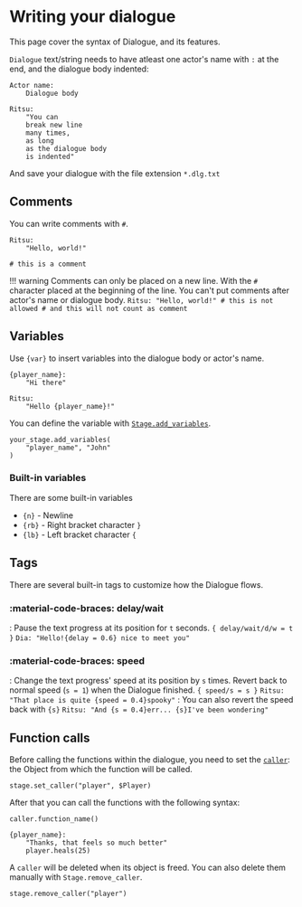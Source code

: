 # Writing your dialogue

This page cover the syntax of Dialogue, and its features.

`Dialogue` text/string needs to have atleast one actor's name with `:` at the end, and the dialogue body indented:
```
Actor name:
    Dialogue body
```

```
Ritsu:
    "You can
    break new line
    many times,
    as long
    as the dialogue body
    is indented"
```
And save your dialogue with the file extension `*.dlg.txt`

## Comments

You can write comments with `#`.
```
Ritsu:
    "Hello, world!"

# this is a comment
```

!!! warning
    Comments can only be placed on a new line. With the `#` character placed at the beginning of the line. You can't put comments after actor's name or dialogue body.
    ```
    Ritsu:
        "Hello, world!" # this is not allowed
        # and this will not count as comment
    ```

## Variables

Use `{var}` to insert variables into the dialogue body or actor's name.

```
{player_name}:
    "Hi there"

Ritsu:
    "Hello {player_name}!"
```

You can define the variable with [`Stage.add_variables`]("/").

```gdscript
your_stage.add_variables(
    "player_name", "John"
)
```

### Built-in variables

There are some built-in variables

* `{n}` - Newline
* `{rb}` - Right bracket character `}`
* `{lb}` - Left bracket character `{`

## Tags

There are several built-in tags to customize how the Dialogue flows.

### :material-code-braces: delay/wait

:   Pause the text progress at its position for `t` seconds.
    ```
    { delay/wait/d/w = t }
    ```
    ```
    Dia:
        "Hello!{delay = 0.6} nice to meet you"
    ```

### :material-code-braces: speed

:   Change the text progress' speed at its position by `s` times. Revert back to normal speed (`s = 1`) when the Dialogue finished.
    ```
    { speed/s = s }
    ```
    ```
    Ritsu:
        "That place is quite {speed = 0.4}spooky"
    ```
:   You can also revert the speed back with `{s}`
    ```
    Ritsu:
        "And {s = 0.4}err... {s}I've been wondering"
    ```

## Function calls

Before calling the functions within the dialogue, you need to set the [`caller`]("/"): the Object from which the function will be called.

```gdscript
stage.set_caller("player", $Player)
```

After that you can call the functions with the following syntax:
```
caller.function_name()
```


```
{player_name}:
    "Thanks, that feels so much better"
    player.heals(25)
```

A `caller` will be deleted when its object is freed. You can also delete them manually with `Stage.remove_caller`.

```gdscript
stage.remove_caller("player")
```

<!-- Currently, function calls in Dialogue only accept the following parameter type:
<ul>
  <li><code>int</code></li>
  <li><code>float</code></li>
  <li><code>String</code></li>
</ul> -->